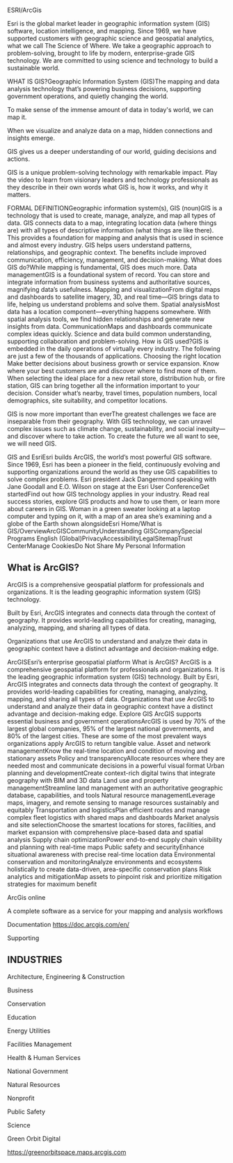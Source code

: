<!-- Unsupported block type: table_of_contents -->

<!-- Unsupported block type: unsupported -->

ESRI/ArcGis

Esri is the global market leader in geographic information system (GIS) software, location intelligence, and mapping.
Since 1969, we have supported customers with geographic science and geospatial analytics, what we call The Science of Where.
We take a geographic approach to problem-solving, brought to life by modern, enterprise-grade GIS technology. We are committed to using science and technology to build a sustainable world.

WHAT IS GIS?Geographic Information System (GIS)The mapping and data analysis technology that’s powering business decisions, supporting government operations, and quietly changing the world.

To make sense of the immense amount of data in today's world, we can map it.

When we visualize and analyze data on a map, hidden connections and insights emerge.

GIS gives us a deeper understanding of our world, guiding decisions and actions.

GIS is a unique problem-solving technology with remarkable impact. Play the video to learn from visionary leaders and technology professionals as they describe in their own words what GIS is, how it works, and why it matters.

FORMAL DEFINITIONGeographic information system(s), GIS (noun)GIS is a technology that is used to create, manage, analyze, and map all types of data.
GIS connects data to a map, integrating location data (where things are) with all types of descriptive information (what things are like there). This provides a foundation for mapping and analysis that is used in science and almost every industry. GIS helps users understand patterns, relationships, and geographic context. The benefits include improved communication, efficiency, management, and decision-making.
What does GIS do?While mapping is fundamental, GIS does much more.
Data managementGIS is a foundational system of record. You can store and integrate information from business systems and authoritative sources, magnifying data’s usefulness.
Mapping and visualizationFrom digital maps and dashboards to satellite imagery, 3D, and real time—GIS brings data to life, helping us understand problems and solve them. 
Spatial analysisMost data has a location component—everything happens somewhere. With spatial analysis tools, we find hidden relationships and generate new insights from data.
CommunicationMaps and dashboards communicate complex ideas quickly. Science and data build common understanding, supporting collaboration and problem-solving. 
How is GIS used?GIS is embedded in the daily operations of virtually every industry. The following are just a few of the thousands of applications.
Choosing the right location
Make better decisions about business growth or service expansion. Know where your best customers are and discover where to find more of them. 
When selecting the ideal place for a new retail store, distribution hub, or fire station, GIS can bring together all the information important to your decision. Consider what’s nearby, travel times, population numbers, local demographics, site suitability, and competitor locations.



GIS is now more important than everThe greatest challenges we face are inseparable from their geography. With GIS technology, we can unravel complex issues such as climate change, sustainability, and social inequity—and discover where to take action.
To create the future we all want to see, we will need GIS.

GIS and EsriEsri builds ArcGIS, the world’s most powerful GIS software. Since 1969, Esri has been a pioneer in the field, continuously evolving and supporting organizations around the world as they use GIS capabilities to solve complex problems.
 Esri president Jack Dangermond speaking with Jane Goodall and E.O. Wilson on stage at the Esri User ConferenceGet startedFind out how GIS technology applies in your industry. Read real success stories, explore GIS products and how to use them, or learn more about careers in GIS.
Woman in a green sweater looking at a laptop computer and typing on it, with a map of an area she’s examining and a globe of the Earth shown alongsideEsri Home/What is GIS/OverviewArcGISCommunityUnderstanding GISCompanySpecial Programs
English (Global)PrivacyAccessibilityLegalSitemapTrust CenterManage CookiesDo Not Share My Personal Information

## What is ArcGIS?

ArcGIS is a comprehensive geospatial platform for professionals and organizations. It is the leading geographic information system (GIS) technology.

Built by Esri, ArcGIS integrates and connects data through the context of geography. It provides world-leading capabilities for creating, managing, analyzing, mapping, and sharing all types of data.

Organizations that use ArcGIS to understand and analyze their data in geographic context have a distinct advantage and decision-making edge.


ArcGISEsri’s enterprise geospatial platform
What is ArcGIS?
ArcGIS is a comprehensive geospatial platform for professionals and organizations. It is the leading geographic information system (GIS) technology.
Built by Esri, ArcGIS integrates and connects data through the context of geography. It provides world-leading capabilities for creating, managing, analyzing, mapping, and sharing all types of data. 
Organizations that use ArcGIS to understand and analyze their data in geographic context have a distinct advantage and decision-making edge.
 Explore GIS
ArcGIS supports essential business and government operationsArcGIS is used by 70% of the largest global companies, 95% of the largest national governments, and 80% of the largest cities. These are some of the most prevalent ways organizations apply ArcGIS to return tangible value.
Asset and network managementKnow the real-time location and condition of moving and stationary assets
Policy and transparencyAllocate resources where they are needed most and communicate decisions in a powerful visual format
Urban planning and developmentCreate context-rich digital twins that integrate geography with BIM and 3D data
Land use and property managementStreamline land management with an authoritative geographic database, capabilities, and tools
Natural resource managementLeverage maps, imagery, and remote sensing to manage resources sustainably and equitably
Transportation and logisticsPlan efficient routes and manage complex fleet logistics with shared maps and dashboards
Market analysis and site selectionChoose the smartest locations for stores, facilities, and market expansion with comprehensive place-based data and spatial analysis
Supply chain optimizationPower end-to-end supply chain visibility and planning with real-time maps
Public safety and securityEnhance situational awareness with precise real-time location data
Environmental conservation and monitoringAnalyze environments and ecosystems holistically to create data-driven, area-specific conservation plans
Risk analytics and mitigationMap assets to pinpoint risk and prioritize mitigation strategies for maximum benefit

ArcGis online 

A complete software as a service for your mapping and analysis workflows

Documentation https://doc.arcgis.com/en/



Supporting 

## INDUSTRIES

Architecture, Engineering & Construction

Business

Conservation

Education

Energy Utilities

Facilities Management

Health & Human Services

National Government

Natural Resources

Nonprofit

Public Safety

Science



Green Orbit Digital 

https://greenorbitspace.maps.arcgis.com